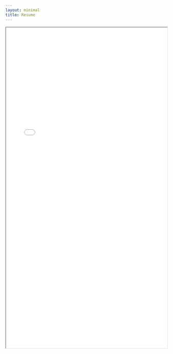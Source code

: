 ```yaml
---
layout: minimal
title: Resume
---
```


<iframe src="../../../assets/files/Ryan_CV.pdf" width="100%" height="1000px">
    This browser does not support PDFs. Please download the PDF to view it:
    <a href="../../../assets/files/Ryan_CV.pdf">Download Resume</a>.
</iframe>
